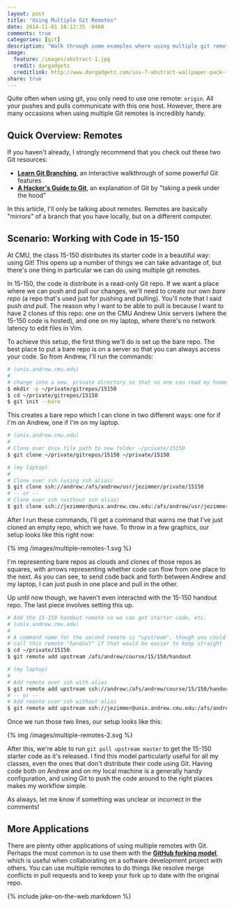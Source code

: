 ```yaml
---
layout: post
title: "Using Multiple Git Remotes"
date: 2014-11-01 18:12:35 -0400
comments: true
categories: [git]
description: "Walk through some examples where using multiple git remotes makes collaborating easier."
image:
  feature: /images/abstract-1.jpg
  credit: dargadgetz
  creditlink: http://www.dargadgetz.com/ios-7-abstract-wallpaper-pack-for-iphone-5-and-ipod-touch-retina/
share: true
---
```


Quite often when using git, you only need to use one remote: `origin`. All your pushes and pulls communicate with this one host. However, there are many occasions when using multiple Git remotes is incredibly handy.

<!-- more -->

## Quick Overview: Remotes

If you haven't already, I strongly recommend that you check out these two Git resources:

- [__Learn Git Branching__][learnGitBranching], an interactive walkthrough of some powerful Git features
- [__A Hacker's Guide to Git__][hacker], an explanation of Git by "taking a peek under the hood" 

In this article, I'll only be talking about remotes. Remotes are basically "mirrors" of a branch that you have locally, but on a different computer.

## Scenario: Working with Code in 15-150

At CMU, the class 15-150 distributes its starter code in a beautiful way: using Git! This opens up a number of things we can take advantage of, but there's one thing in particular we can do using multiple git remotes.

In 15-150, the code is distribute in a read-only Git repo. If we want a place where we can push and pull our changes, we'll need to create our own _bare repo_ (a repo that's used just for pushing and pulling). You'll note that I said push _and pull_. The reason why I want to be able to pull is because I want to have 2 clones of this repo: one on the CMU Andrew Unix servers (where the 15-150 code is hosted), and one on my laptop, where there's no network latency to edit files in Vim. 

To achieve this setup, the first thing we'll do is set up the bare repo. The best place to put a bare repo is on a server so that you can always access your code. So from Andrew, I'll run the commands:

```bash Initialize the Bare Repo
# (unix.andrew.cmu.edu)
#
# change into a new, private directory so that no one can read my homework
$ mkdir -p ~/private/gitrepos/15150
$ cd ~/private/gitrepos/15150
$ git init --bare
```

This creates a bare repo which I can clone in two different ways: one for if I'm on Andrew, one if I'm on my laptop.

```bash Clone New Remote
# (unix.andrew.cmu.edu)
#
# Clone over Unix file path to new folder ~/private/15150
$ git clone ~/private/gitrepos/15150 ~/private/15150

# (my laptop)
#
# Clone over ssh (using ssh alias)
$ git clone ssh://andrew:/afs/andrew/usr/jezimmer/private/15150
# -- or --
# Clone over ssh (without ssh alias)
$ git clone ssh://jezimmer@unix.andrew.cmu.edu:/afs/andrew/usr/jezimmer/private/15150
```

After I run these commands, I'll get a command that warns me that I've just cloned an empty repo, which we have. To throw in a few graphics, our setup looks like this right now:

{% img /images/multiple-remotes-1.svg %}

I'm representing bare repos as clouds and clones of those repos as squares, with arrows representing whether code can flow from one place to the next. As you can see, to send code back and forth between Andrew and my laptop, I can just push in one place and pull in the other.

Up until now though, we haven't even interacted with the 15-150 handout repo. The last piece involves setting this up.

```bash Add Handout Remote
# Add the 15-150 handout remote so we can get starter code, etc.
# (unix.andrew.cmu.edu)
#
# A command name for the second remote is "upstream", though you could also
# call this remote "handout" if that would be easier to keep straight
$ cd ~/private/15150
$ git remote add upstream /afs/andrew/course/15/150/handout

# (my laptop)
#
# Add remote over ssh with alias
$ git remote add upstream ssh://andrew:/afs/andrew/course/15/150/handout
# -- or --
# Add remote over ssh without alias
$ git remote add upstream ssh://jezimmer@unix.andrew.cmu.edu:/afs/andrew/course/15/150/handout
```

Once we run those two lines, our setup looks like this:

{% img /images/multiple-remotes-2.svg %}

After this, we're able to run `git pull upstream master` to get the 15-150 starter code as it's released. I find this model particularly useful for all my classes, even the ones that don't distribute their code using Git. Having code both on Andrew and on my local machine is a generally handy configuration, and using Git to push the code around to the right places makes my workflow simple. 

As always, let me know if something was unclear or incorrect in the comments!

## More Applications

There are plenty other applications of using multiple remotes with Git. Perhaps the most common is to use them with the [__GitHub forking model__][forking], which is useful when collaborating on a software development project with others. You can use multiple remotes to do things like resolve merge conflicts in pull requests and to keep your fork up to date with the original repo.

{% include jake-on-the-web.markdown %}


[learnGitBranching]: http://pcottle.github.io/learnGitBranching/
[hacker]: https://wildlyinaccurate.com/a-hackers-guide-to-git
[forking]: https://help.github.com/articles/fork-a-repo/
